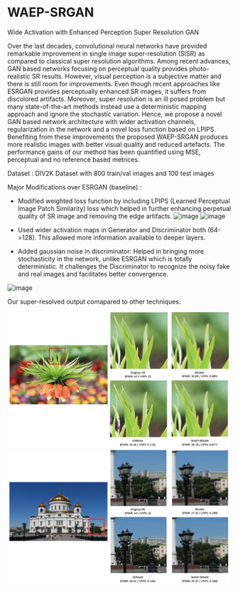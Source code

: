 # WAEP-SRGAN
Wide Activation with Enhanced Perception Super Resolution GAN 

Over the last decades, convolutional neural networks have provided remarkable improvement in single image super-resolution (SISR) as compared to classical super resolution algorithms. Among recent advances, GAN based networks focusing on perceptual quality provides photo-realistic SR results. However, visual perception is a subjective matter and there is still room for improvements. Even though recent approaches like ESRGAN provides perceptually enhanced SR images, it suffers from discolored artifacts. Moreover, super resolution is an ill posed problem but many state-of-the-art methods instead use a deterministic mapping approach and ignore the stochastic variation. Hence, we propose a novel GAN based network architecture with wider activation channels, regularization in the network and a novel loss function based on LPIPS. Benefiting from these improvements the proposed WAEP-SRGAN produces more realistic images with better visual quality and reduced artefacts. The performance gains of our method has been quantified using MSE, perceptual and no reference based metrices.


Dataset : DIV2K Dataset with 800 train/val images and 100 test images

Major Modifications over ESRGAN (baseline) :
- Modified weighted loss function by including LPIPS (Learned Perceptual Image Patch Similarity) loss which helped in further enhancing perpetual quality of SR image and removing the edge artifacts.
 ![image](https://user-images.githubusercontent.com/74488693/130466479-5868477a-3c77-4c74-884d-9978f99e3434.png)
 ![image](https://user-images.githubusercontent.com/74488693/130466727-da041e3d-9ac2-4d57-b4b1-221c938d269b.png)

- Used wider activation maps in Generator and Discriminator both (64->128). This allowed more information available to deeper layers.
- Added gaussian noise in discriminator: Helped in bringing more stochasticity in the network, unlike ESRGAN which is totally deterministic. It challenges the Discriminator to recognize the noisy fake and real images and facilitates better convergence.

 ![image](https://user-images.githubusercontent.com/74488693/130466774-626f2213-881a-4511-ba0d-077e4d26b2e2.png)

Our super-resolved output comapared to other techniques:<br/>

<img src="prj_2.png" width="500"/>

<img src="prj_3.png" width="500"/>
